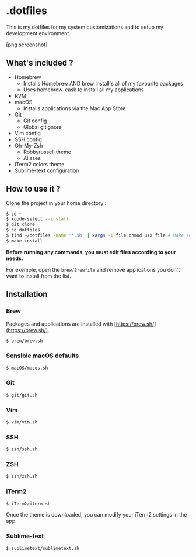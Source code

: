 # .dotfiles

This is my dotfiles for my system customizations and to setup my development environment.

[png screenshot]


## What's included ?

+ Homebrew
  + Installs Homebrew AND brew install's all of my favourite packages
  + Uses homebrew-cask to install all my applications
+ RVM
+ macOS
  + Installs applications via the Mac App Store
+ Git
  + Git config
  + Global gitignore
+ Vim config
+ SSH config
+ Oh-My-Zsh
  + Robbyrussell theme
  + Aliases
+ iTerm2 colors theme
+ Sublime-text configuration

## How to use it ?

Clone the project in your home directory :

```bash
$ cd ~
$ xcode-select --install
$ git clone 
$ cd dotfiles
$ find ~/dotfiles -name '*.sh' | xargs -I file chmod u+x file # Make sure you can execute the scripts
$ make install
```

**Before running any commands, you must edit files according to your needs.**

For exemple, open the `brew/Brewfile` and remove applications you don't want to install from the list.

## Installation

### Brew

Packages and applications are installed with [https://brew.sh/](https://brew.sh/).

```bash
$ brew/brew.sh
```

### Sensible macOS defaults

```bash
$ macOS/macos.sh
```

### Git

```bash
$ git/git.sh
```

### Vim

```bash
$ vim/vim.sh
```

### SSH

```bash
$ ssh/ssh.sh
```

### ZSH

```bash
$ zsh/zsh.sh
```

### iTerm2

```bash
$ iTerm2/iterm.sh
```

Once the theme is downloaded, you can modify your iTerm2 settings in the app.

### Sublime-text

```bash
$ sublimetext/sublimetext.sh
```
